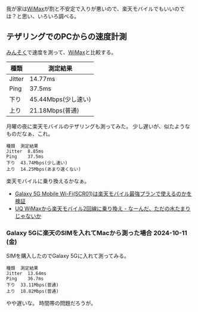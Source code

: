 我が家は[WiMax](WiMax)が割と不安定で入りが悪いので、楽天モバイルでもいいのでは？と思い、いろいろ調べる。

## テザリングでのPCからの速度計測

[みんそく](https://minsoku.net/searches/results?word=WiMax+%E9%8E%8C%E5%80%89)で速度を測って、[WiMax](WiMax)と比較する。


| 種類 | 測定結果 |
| ---- | ---- |
| Jitter |	14.77ms |
| Ping |	37.5ms |
| 下り |	45.44Mbps(少し速い) |
| 上り |	21.18Mbps(普通) |

月曜の夜に楽天モバイルのテザリングも測ってみた。
少し遅いが、似たようなものだなぁ、これ。

```
種類	測定結果
Jitter	8.85ms
Ping	37.5ms
下り	43.74Mbps(少し速い)
上り	14.25Mbps(あまり速くない)
```

楽天モバイルに乗り換えるかなぁ。

- [Galaxy 5G Mobile Wi-Fi(SCR01)は楽天モバイル最強プランで使えるのかを検証](https://xn--gmowimax-uv4gua1g3gb5p6k8a2956mom7aqbzc.net/galaxy5gmobilewifi-rakutenunlimit/)
- [UQ WiMaxから楽天モバイル2回線に乗り換え - なーんだ、ただの水たまりじゃないか](https://karino2.github.io/2024/10/09/uq_wimax_to_rakuten_2line.html)

### Galaxy 5Gに楽天のSIMを入れてMacから測った場合 2024-10-11 (金)

SIMを購入したのでGalaxy 5Gに入れて測ってみる。

```
種類	測定結果
Jitter	13.64ms
Ping	36.7ms
下り	33.11Mbps(普通)
上り	18.82Mbps(普通)
```

やや遅いな。
時間帯の問題だろうが。